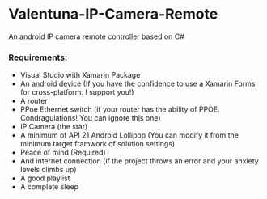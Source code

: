 # Valentuna-IP-Camera-Remote
An android IP camera remote controller based on C#
### Requirements:
* Visual Studio with Xamarin Package
* An android device (If you have the confidence to use a Xamarin Forms for cross-platform. I support you!)
* A router
* PPoe Ethernet switch (if your router has the ability of PPOE. Condragulations! You can ignore this one)
* IP Camera (the star)
* A minimum of API 21 Android Lollipop (You can modify it from the minimum target framwork of solution settings)
* Peace of mind (Required)
* And internet connection (if the project throws an error and your anxiety levels climbs up)
* A good playlist
* A complete sleep
